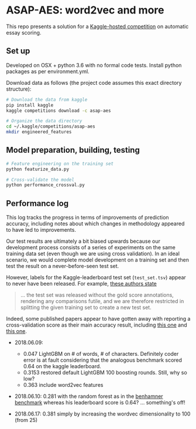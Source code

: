 # ASAP-AES: word2vec and more

This repo presents a solution for a 
[Kaggle-hosted competition](https://www.kaggle.com/c/asap-aes) 
on automatic essay scoring. 

## Set up

Developed on OSX + python 3.6 with no formal code tests. Install python 
packages as per environment.yml.

Download data as follows (the project code assumes this exact directory structure): 

```bash
# Download the data from kaggle
pip install kaggle
kaggle competitions download -c asap-aes

# Organize the data directory
cd ~/.kaggle/competitions/asap-aes
mkdir engineered_features
```

## Model preparation, building, testing

```bash
# Feature engineering on the training set
python featurize_data.py

# Cross-validate the model
python performance_crossval.py
```

## Performance log

This log tracks the progress in terms of improvements of prediction accuracy, 
including notes about which changes in methodology appeared to have
led to improvements.

Our test results are ultimately a bit biased upwards because our development process
consists of a series of experiments on the same training data set (even though
we are using cross validation). In an ideal scenario, we would complete
model development on a training set and then test the result on a
never-before-seen test set.

However, labels for the Kaggle-leaderboard test set (`test_set.tsv`) appear to
never have been released. For example, [these authors state](https://arxiv.org/pdf/1606.04289.pdf)

> ... the test set was released without
the gold score annotations, rendering any comparisons
futile, and we are therefore restricted in
splitting the given training set to create a new test
set.

Indeed, some published papers appear to have gotten away with reporting a
cross-validation score as their main accuracy result, including 
[this one](https://www.aclweb.org/anthology/D16-1193) and 
[this one](https://dl.acm.org/citation.cfm?id=3098160). 


- 2018.06.09: 
    - 0.047 LightGBM on # of words, # of characters. Definitely coder error is at fault considering 
    that the analogous benchmark scored 0.64 on the kaggle leaderboard.
    - 0.3153 restored default LightGBM 100 boosting rounds. Still, why so low?
    - 0.363 include word2vec features

- 2018.06.10: 0.281 with the random forest as in 
    the [benhamner benchmark](https://github.com/benhamner/ASAP-AES/blob/master/Benchmarks/length_benchmark.py)
    whereas his leaderboard score is 0.64? ... something's off!

- 2018.06.17: 0.381 simply by increasing the wordvec dimensionality to 100 (from 25)